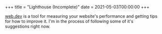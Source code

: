 +++
title = "Lighthouse (Incomplete)"
date = 2021-05-03T00:00:00
+++

[web.dev](https://web.dev/measure/) is a tool for measuring your website's performance and getting tips for how to improve it. I'm in the process of following some of it's suggestions right now.
